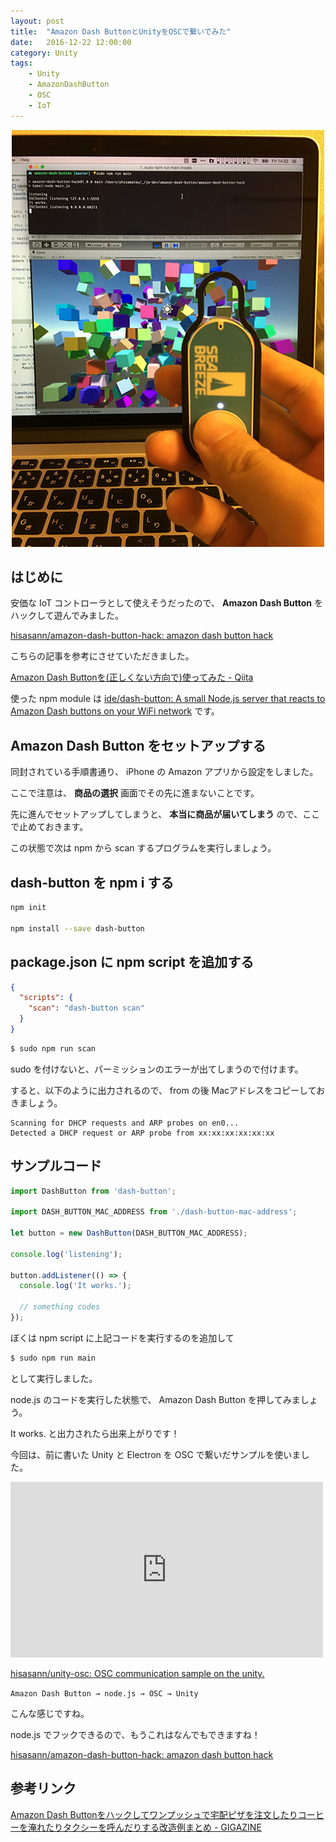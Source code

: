 ```yaml
---
layout: post
title:  "Amazon Dash ButtonとUnityをOSCで繋いでみた"
date:   2016-12-22 12:00:00
category: Unity
tags:
    - Unity
    - AmazonDashButton
    - OSC
    - IoT
---
```


<p align="center">
  <img src="/public/images/blog/IMG_1967.JPG">
</p>

## はじめに

安価な IoT コントローラとして使えそうだったので、 **Amazon Dash Button** をハックして遊んでみました。

[hisasann/amazon-dash-button-hack: amazon dash button hack](https://github.com/hisasann/amazon-dash-button-hack)

こちらの記事を参考にさせていただきました。

[Amazon Dash Buttonを(正しくない方向で)使ってみた - Qiita](http://qiita.com/takustaqu/items/8539b33780c9675c8657)

使った npm module は [ide/dash-button: A small Node.js server that reacts to Amazon Dash buttons on your WiFi network](https://github.com/ide/dash-button) です。


## Amazon Dash Button をセットアップする

同封されている手順書通り、 iPhone の Amazon アプリから設定をしました。

ここで注意は、 **商品の選択** 画面でその先に進まないことです。

先に進んでセットアップしてしまうと、 **本当に商品が届いてしまう** ので、ここで止めておきます。

この状態で次は npm から scan するプログラムを実行しましょう。


## dash-button を npm i する

```bash
npm init

npm install --save dash-button
```


## package.json に npm script を追加する


```json
{
  "scripts": {
    "scan": "dash-button scan"
  }
}
```


```bash
$ sudo npm run scan
```

sudo を付けないと、パーミッションのエラーが出てしまうので付けます。

すると、以下のように出力されるので、 from の後 Macアドレスをコピーしておきましょう。

    Scanning for DHCP requests and ARP probes on en0...
    Detected a DHCP request or ARP probe from xx:xx:xx:xx:xx:xx


## サンプルコード

```javascript
import DashButton from 'dash-button';

import DASH_BUTTON_MAC_ADDRESS from './dash-button-mac-address';

let button = new DashButton(DASH_BUTTON_MAC_ADDRESS);

console.log('listening');

button.addListener(() => {
  console.log('It works.');

  // something codes
});
```

ぼくは npm script に上記コードを実行するのを追加して

```bash
$ sudo npm run main
```

として実行しました。

node.js のコードを実行した状態で、 Amazon Dash Button を押してみましょう。

It works. と出力されたら出来上がりです！

今回は、前に書いた Unity と Electron を OSC で繋いだサンプルを使いました。

<iframe width="500" height="281" src="https://www.youtube.com/embed/F2Cb_Pvdlxc" frameborder="0" allowfullscreen></iframe>

[hisasann/unity-osc: OSC communication sample on the unity.](https://github.com/hisasann/unity-osc)

``Amazon Dash Button → node.js → OSC → Unity``

こんな感じですね。

node.js でフックできるので、もうこれはなんでもできますね！

[hisasann/amazon-dash-button-hack: amazon dash button hack](https://github.com/hisasann/amazon-dash-button-hack)


## 参考リンク

[Amazon Dash Buttonをハックしてワンプッシュで宅配ピザを注文したりコーヒーを淹れたりタクシーを呼んだりする改造例まとめ - GIGAZINE](http://gigazine.net/news/20161209-amazon-dash-button-hack/)
